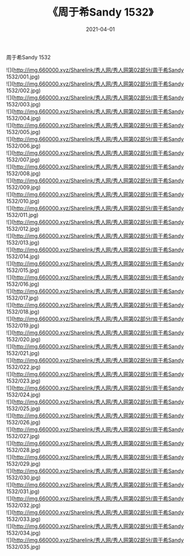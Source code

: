 ﻿---
layout: post
title:  《周于希Sandy 1532》
date:   2021-04-01
img: http://img.660000.xyz/Sharelink/秀人网/秀人网第02部分/周于希Sandy 1532/000.jpg
categories: [美女, 清纯, 唯美]
---

周于希Sandy 1532

  ![](http://img.660000.xyz/Sharelink/秀人网/秀人网第02部分/周于希Sandy 1532/001.jpg) <br> ![](http://img.660000.xyz/Sharelink/秀人网/秀人网第02部分/周于希Sandy 1532/002.jpg) <br> ![](http://img.660000.xyz/Sharelink/秀人网/秀人网第02部分/周于希Sandy 1532/003.jpg) <br> ![](http://img.660000.xyz/Sharelink/秀人网/秀人网第02部分/周于希Sandy 1532/004.jpg) <br> ![](http://img.660000.xyz/Sharelink/秀人网/秀人网第02部分/周于希Sandy 1532/005.jpg) <br> ![](http://img.660000.xyz/Sharelink/秀人网/秀人网第02部分/周于希Sandy 1532/006.jpg) <br> ![](http://img.660000.xyz/Sharelink/秀人网/秀人网第02部分/周于希Sandy 1532/007.jpg) <br> ![](http://img.660000.xyz/Sharelink/秀人网/秀人网第02部分/周于希Sandy 1532/008.jpg) <br> ![](http://img.660000.xyz/Sharelink/秀人网/秀人网第02部分/周于希Sandy 1532/009.jpg) <br> ![](http://img.660000.xyz/Sharelink/秀人网/秀人网第02部分/周于希Sandy 1532/010.jpg) <br> ![](http://img.660000.xyz/Sharelink/秀人网/秀人网第02部分/周于希Sandy 1532/011.jpg) <br> ![](http://img.660000.xyz/Sharelink/秀人网/秀人网第02部分/周于希Sandy 1532/012.jpg) <br> ![](http://img.660000.xyz/Sharelink/秀人网/秀人网第02部分/周于希Sandy 1532/013.jpg) <br> ![](http://img.660000.xyz/Sharelink/秀人网/秀人网第02部分/周于希Sandy 1532/014.jpg) <br> ![](http://img.660000.xyz/Sharelink/秀人网/秀人网第02部分/周于希Sandy 1532/015.jpg) <br> ![](http://img.660000.xyz/Sharelink/秀人网/秀人网第02部分/周于希Sandy 1532/016.jpg) <br> ![](http://img.660000.xyz/Sharelink/秀人网/秀人网第02部分/周于希Sandy 1532/017.jpg) <br> ![](http://img.660000.xyz/Sharelink/秀人网/秀人网第02部分/周于希Sandy 1532/018.jpg) <br> ![](http://img.660000.xyz/Sharelink/秀人网/秀人网第02部分/周于希Sandy 1532/019.jpg) <br> ![](http://img.660000.xyz/Sharelink/秀人网/秀人网第02部分/周于希Sandy 1532/020.jpg) <br> ![](http://img.660000.xyz/Sharelink/秀人网/秀人网第02部分/周于希Sandy 1532/021.jpg) <br> ![](http://img.660000.xyz/Sharelink/秀人网/秀人网第02部分/周于希Sandy 1532/022.jpg) <br> ![](http://img.660000.xyz/Sharelink/秀人网/秀人网第02部分/周于希Sandy 1532/023.jpg) <br> ![](http://img.660000.xyz/Sharelink/秀人网/秀人网第02部分/周于希Sandy 1532/024.jpg) <br> ![](http://img.660000.xyz/Sharelink/秀人网/秀人网第02部分/周于希Sandy 1532/025.jpg) <br> ![](http://img.660000.xyz/Sharelink/秀人网/秀人网第02部分/周于希Sandy 1532/026.jpg) <br> ![](http://img.660000.xyz/Sharelink/秀人网/秀人网第02部分/周于希Sandy 1532/027.jpg) <br> ![](http://img.660000.xyz/Sharelink/秀人网/秀人网第02部分/周于希Sandy 1532/028.jpg) <br> ![](http://img.660000.xyz/Sharelink/秀人网/秀人网第02部分/周于希Sandy 1532/029.jpg) <br> ![](http://img.660000.xyz/Sharelink/秀人网/秀人网第02部分/周于希Sandy 1532/030.jpg) <br> ![](http://img.660000.xyz/Sharelink/秀人网/秀人网第02部分/周于希Sandy 1532/031.jpg) <br> ![](http://img.660000.xyz/Sharelink/秀人网/秀人网第02部分/周于希Sandy 1532/032.jpg) <br> ![](http://img.660000.xyz/Sharelink/秀人网/秀人网第02部分/周于希Sandy 1532/033.jpg) <br> ![](http://img.660000.xyz/Sharelink/秀人网/秀人网第02部分/周于希Sandy 1532/034.jpg) <br> ![](http://img.660000.xyz/Sharelink/秀人网/秀人网第02部分/周于希Sandy 1532/035.jpg) <br>